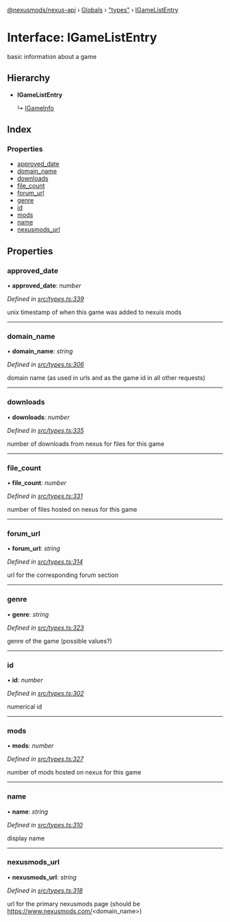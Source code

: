 [@nexusmods/nexus-api](../README.md) › [Globals](../globals.md) › ["types"](../modules/_types_.md) › [IGameListEntry](_types_.igamelistentry.md)

# Interface: IGameListEntry

basic information about a game

## Hierarchy

* **IGameListEntry**

  ↳ [IGameInfo](_types_.igameinfo.md)

## Index

### Properties

* [approved_date](_types_.igamelistentry.md#approved_date)
* [domain_name](_types_.igamelistentry.md#domain_name)
* [downloads](_types_.igamelistentry.md#downloads)
* [file_count](_types_.igamelistentry.md#file_count)
* [forum_url](_types_.igamelistentry.md#forum_url)
* [genre](_types_.igamelistentry.md#genre)
* [id](_types_.igamelistentry.md#id)
* [mods](_types_.igamelistentry.md#mods)
* [name](_types_.igamelistentry.md#name)
* [nexusmods_url](_types_.igamelistentry.md#nexusmods_url)

## Properties

###  approved_date

• **approved_date**: *number*

*Defined in [src/types.ts:339](https://github.com/Nexus-Mods/node-nexus-api/blob/3265db7/src/types.ts#L339)*

unix timestamp of when this game was added to nexuis mods

___

###  domain_name

• **domain_name**: *string*

*Defined in [src/types.ts:306](https://github.com/Nexus-Mods/node-nexus-api/blob/3265db7/src/types.ts#L306)*

domain name (as used in urls and as the game id in all other requests)

___

###  downloads

• **downloads**: *number*

*Defined in [src/types.ts:335](https://github.com/Nexus-Mods/node-nexus-api/blob/3265db7/src/types.ts#L335)*

number of downloads from nexus for files for this game

___

###  file_count

• **file_count**: *number*

*Defined in [src/types.ts:331](https://github.com/Nexus-Mods/node-nexus-api/blob/3265db7/src/types.ts#L331)*

number of files hosted on nexus for this game

___

###  forum_url

• **forum_url**: *string*

*Defined in [src/types.ts:314](https://github.com/Nexus-Mods/node-nexus-api/blob/3265db7/src/types.ts#L314)*

url for the corresponding forum section

___

###  genre

• **genre**: *string*

*Defined in [src/types.ts:323](https://github.com/Nexus-Mods/node-nexus-api/blob/3265db7/src/types.ts#L323)*

genre of the game
(possible values?)

___

###  id

• **id**: *number*

*Defined in [src/types.ts:302](https://github.com/Nexus-Mods/node-nexus-api/blob/3265db7/src/types.ts#L302)*

numerical id

___

###  mods

• **mods**: *number*

*Defined in [src/types.ts:327](https://github.com/Nexus-Mods/node-nexus-api/blob/3265db7/src/types.ts#L327)*

number of mods hosted on nexus for this game

___

###  name

• **name**: *string*

*Defined in [src/types.ts:310](https://github.com/Nexus-Mods/node-nexus-api/blob/3265db7/src/types.ts#L310)*

display name

___

###  nexusmods_url

• **nexusmods_url**: *string*

*Defined in [src/types.ts:318](https://github.com/Nexus-Mods/node-nexus-api/blob/3265db7/src/types.ts#L318)*

url for the primary nexusmods page (should be https://www.nexusmods.com/<domain_name>)
